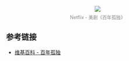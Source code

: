 <div style="text-align: center;">
	<img src="/Pasted image 20250121172921.png" style="max-width: 100%; height: auto; margin-bottom: 5px;" />
	<div style="text-align: center; color: #888888; font-size: 0.9em;">Netflix - 美剧《百年孤独》</div>
</div>

## 参考链接
- [维基百科 - 百年孤独](https://zh.wikipedia.org/wiki/%E7%99%BE%E5%B9%B4%E5%AD%A4%E7%8B%AC)
